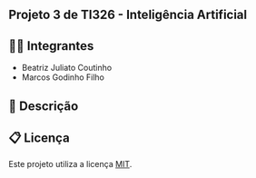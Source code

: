 ## Projeto 3 de TI326 - Inteligência Artificial

## 🧑‍🎓 Integrantes

* Beatriz Juliato Coutinho
* Marcos Godinho Filho

## 📝 Descrição

## 📋 Licença

Este projeto utiliza a licença [MIT](https://opensource.org/license/mit).
